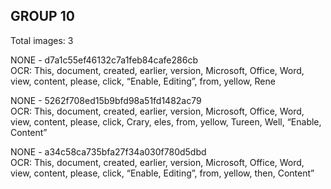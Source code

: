 ## GROUP 10
Total images: 3  

NONE - d7a1c55ef46132c7a1feb84cafe286cb  
OCR: This, document, created, earlier, version, Microsoft, Office, Word, view, content, please, click, “Enable, Editing”, from, yellow, Rene  

NONE - 5262f708ed15b9bfd98a51fd1482ac79  
OCR: This, document, created, earlier, version, Microsoft, Office, Word, view, content, please, click, Crary, eles, from, yellow, Tureen, Well, “Enable, Content”  

NONE - a34c58ca735bfa27f34a030f780d5dbd  
OCR: This, document, created, earlier, version, Microsoft, Office, Word, view, content, please, click, “Enable, Editing”, from, yellow, then, Content”  

